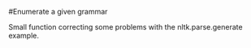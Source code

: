 #Enumerate a given grammar

Small function correcting some problems with the nltk.parse.generate example.